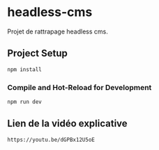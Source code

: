 # headless-cms

Projet de rattrapage headless cms.

## Project Setup

```sh
npm install
```

### Compile and Hot-Reload for Development

```sh
npm run dev
```

## Lien de la vidéo explicative

```sh
https://youtu.be/dGPBx12U5oE
```
